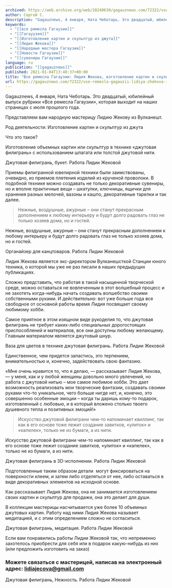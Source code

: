 ```yaml
---
archived: https://web.archive.org/web/20240630/gagauznews.com/72322/vse-remesla-gagauzii-lidiya-zhekova-izgotovlenie-kartin-i-skulptur-iz-dzhuta.html
author: Сергей С.
description: "Gagauznews, 4 января, Ната Чеботарь. Это двадцатый, юбилейный выпуск рубрики «Все ремесла Гагаузии», которая выходит на наших страницах с июля прошлого года. Представляем вам народную мастерицу Лидию Жекову из Вулканешт. Род деятельности: Изготовление картин и скульптур из джута Что это такое? Изготовление объемных картин или скульптур в технике «джутовая филигрань» с использованием шпагата или толстой джутовой нити. Приемы филигранной ювелирной техники были заимствованы, очевидно, из приемов плетения изделий из крученой проволоки. В подобной технике можно создавать не только декоративные сувениры, но и вполне практичные вещи – шкатулки, ключницы, ящички для хранения разных мелочей, вазоны и кашпо, декоративные тарелки и так […]"
keywords:
  - "[[все ремесла Гагаузии]]"
  - "[[Гагауузия]]"
  - "[[Изготовление картин и скульптур из джута]]"
  - "[[Лидия Жекова]]"
  - "[[Народные мастера Гагаузии]]"
  - "[[Новости Гагаузии]]"
  - "[[сувениры Гагаузии]]"
language: ru
publication: "[[gagauznews]]"
published: 2021-01-04T13:40:37+00:00
title: "Все ремесла Гагаузии: Лидия Жекова, изготовление картин и скульптур из джута"
url: https://gagauznews.com/72322/vse-remesla-gagauzii-lidiya-zhekova-izgotovlenie-kartin-i-skulptur-iz-dzhuta.html
---
```


Gagauznews, 4 января, Ната Чеботарь. Это двадцатый, юбилейный выпуск рубрики «Все ремесла Гагаузии», которая выходит на наших страницах с июля прошлого года.

Представляем вам народную мастерицу Лидию Жекову из Вулканешт.

Род деятельности: Изготовление картин и скульптур из джута

Что это такое?

Изготовление объемных картин или скульптур в технике «джутовая филигрань» с использованием шпагата или толстой джутовой нити.

Джутовая филигрань, букет. Работа Лидии Жековой

Приемы филигранной ювелирной техники были заимствованы, очевидно, из приемов плетения изделий из крученой проволоки. В подобной технике можно создавать не только декоративные сувениры, но и вполне практичные вещи – шкатулки, ключницы, ящички для хранения разных мелочей, вазоны и кашпо, декоративные тарелки и так далее.

> Нежные, воздушные, ажурные – они станут прекрасным дополнением к любому интерьеру и будут долго радовать глаз не только хозяев дома, но и гостей.

Нежные, воздушные, ажурные – они станут прекрасным дополнением к любому интерьеру и будут долго радовать глаз не только хозяев дома, но и гостей.

Органайзер для канцтоваров. Работа Лидии Жековой

Лидия Жекова является экс-директором Вулканешсткой Станции юного техника, о которой мы уже не раз писали в наших предыдущих публикациях.

Сложно представить, что работая в такой насыщенной творческой среде, можно оставаться не вовлеченным в этот волшебный процесс и не захотеть когда-нибудь начать создавать волшебство своими собственными руками. И действительно: вот уже больше года все  свободное от основной работы время Лидия посвящает своему любимому хобби.

Самое приятное в этом изящном виде рукоделия то, что джутовая филигрань не требует каких-либо специальных дорогостоящих приспособлений и материалов, все они доступны любому желающему. Главным материалом является джутовый шнур.

Ваза для цветов в технике джутовая филигрань. Работа Лидии Жековой

Единственное, чем придется запастись, это терпением, внимательностью и, конечно, задействовать свою фантазию.

«Мне очень нравится то, что я делаю, — рассказывает Лидия Жекова, — у меня, как и у любой женщины довольно много увлечений, но работа с джутовой нитью – мое самое любимое хобби. Это дает возможность реализовать мои творческие фантазии, создавать своими руками что-то уникальное, чего больше нигде нет, и, конечно, это совершенно особенные эмоции – когда ты даришь кому-то подарок, изготовленный с любовью, и в который вложено столько твоего душевного тепла и позитивных эмоций!»

> Искусство джутовой филиграни чем-то напоминает квиллинг, так как в его основе тоже лежит создание завитков, «улиток» и «капелек», только не из бумаги, а из нити.

Искусство джутовой филиграни чем-то напоминает квиллинг, так как в его основе тоже лежит создание завитков, «улиток» и «капелек», только не из бумаги, а из нити.

Джутовая филигрань в 3D-исполнении. Работа Лидии Жековой

Подготовленные таким образом детали  могут фиксироваться на поверхности клеем, и затем либо отделяться от нее, либо оставаться в виде декоративных элементов на исходной основе.

Как рассказывает Лидия Жекова, она не занимается изготовлением своих картин и скульптур для продажи, она это делает для души.

В коллекции мастерицы насчитывается уже более 10 объемных джутовых картин. Работу над ними Лидия Жекова называет медитацией, и с этим определением сложно не согласиться.

Джутовая филигрань, медитация. Работа Лидии Жековой

Если вам понравились работы Лидии Жековой так, что непременно захотелось приобрести для себя или в подарок какую-нибудь из них (или предложить изготовить на заказ)

### Можете связаться с мастерицей, написав на электронный адрес: lidiajecova@gmail.com

Джутовая филигрань, Нежность. Работа Лидии Жековой